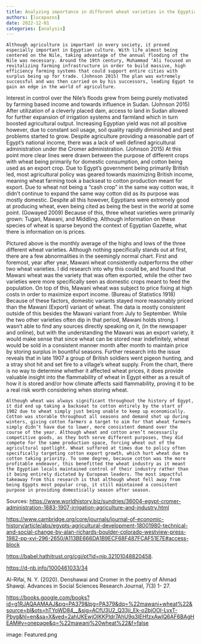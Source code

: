 ```yaml
---
title: Analyzing importance in different wheat varieties in the Egyptian Gazette
authors: [lucapazos]
date: 2022-12-01
categories: [analysis]
---
```

	Although agriculture is important in every society, it proved especially important in Egyptian culture. With life almost being centered on the Nile, taking advantage of the annual flooding of the Nile was necessary. Around the 19th century, Muhammad ‘Ali focused on revitalizing farming infrastructure in order to build massive, high efficiency farming systems that could support entire cities with surplus being up for trade. (Johnson 2015) The plan was extremely successful and was then carried on by his successors, leading Egypt to gain an edge in the world of agriculture. 

Interest in control over the Nile’s floods grew from being purely motivated by farming based income and towards influence in Sudan. (Johnson 2015) After utilization of a cleverly placed dam, access to land in Sudan allowed for further expansion of irrigation systems and farmland which in turn boosted agricultural output. Increasing Egyptian yield was not all positive however, due to constant soil usage, soil quality rapidly diminished and pest problems started to grow.  Despite agriculture providing a reasonable part of Egypt’s national income, there was a lack of well defined agricultural administration under the Cromer administration. (Johnson 2015) At this point more clear lines were drawn between the purpose of different crops with wheat being primarily for domestic consumption, and cotton being used as an export crop. Due to Egypt’s government being primarily British led, most agricultural policy was geared towards maximizing British income, meaning wheat farming took a backseat to cotton production meant for export. Due to wheat not being a “cash crop” in the same way cotton was, it didn’t continue to expand the same way cotton did as its purpose was mostly domestic. Despite all this however, Egyptians were extremely good at producing wheat, even being cited as being the best in the world at some point. (Gowayed 2009) Because of this, three wheat varieties were primarily grown: Tugari, Mawani, and Middling. Although information on these species of wheat is sparse beyond the context of Egyptian Gazette, what there is information on is prices. 


Pictured above is the monthly average of the highs and lows of the three different wheat varieties. Although nothing specifically stands out at first, there are a few abnormalities in the seemingly normal chart. First and foremost, year after year, Mawani wheat consistently outperforms the other two wheat varieties. I did research into why this could be, and found that Mawani wheat was the variety that was often exported, while the other two varieties were more specifically seen as domestic crops meant to feed the population. On top of this, Mawani wheat was subject to price fixing at high costs in order to maximize export income. (Bureau of Statistics 1918) Because of these factors, domestic variants stayed more reasonably priced than the Mawani (Export) variant of wheat. The data is mostly consistent outside of this besides the Mawani variant from July to September. While the two other varieties often dip in that period, Mawani holds strong. I wasn’t able to find any sources directly speaking on it, (in the newspaper and online), but with the understanding the Mawani was an export variety, it would make sense that since wheat can be stored near indefinitely, wheat would be sold in a consistent manner month after month to maintain price by storing surplus in bountiful seasons. Further research into the issue reveals that in late 1907 a group of British soldiers went pigeon hunting, and a stray shot hit and set fire to a village’s wheat supply. From the chart, there is no way to determine whether it affected wheat prices, it does provide valuable insight into the flammability of wheat in Egypt either as a result of how it is stored and/or how climate affects said flammability, proving it to be a real risk worth considering when storing wheat.

	Although wheat was always significant throughout the history of Egypt, it did end up taking a backseat to cotton entirely by the start of 1902 due to wheat simply just being unable to keep up economically. Cotton was storable throughout all seasons and demand shot up during winters, giving cotton farmers a target to aim for that wheat farmers simply didn’t have due to lower, more consistent demand over the course of the year. Although wheat and cotton aren’t necessarily competitive goods, as they both serve different purposes, they did compete for the same production space, forcing wheat out of the agricultural spotlight. Wheat suffered at times due to policy often specifically targeting cotton export growth, which hurt wheat due to cotton taking priority. To some degree, because cotton was the more profitable endeavor, this benefitted the wheat industry as it meant the Egyptian locals maintained control of their industry rather than it being entirely dictated by European leaders. The most impactful takeaway from this research is that although wheat fell away from being Egypts most popular crop, it still maintained a consistent purpose in providing domestically season after season. 








Sources:
https://www.worldhistory.biz/sundries/36004-egypt-cromer-administration-1883-1907-irrigation-agriculture-and-industry.html

https://www.cambridge.org/core/journals/journal-of-economic-history/article/abs/egypts-agricultural-development-18001980-technical-and-social-change-by-alan-richards-boulder-colorado-westview-press-1982-pp-xvi-296-2650/A113BE666DA1B9ECF68F487FCAF51E7E#access-block

https://babel.hathitrust.org/cgi/pt?id=njp.32101048820458.

https://d-nb.info/1000461033/34

Al-Rifai, N. Y. (2020). Denshawai and Cromer in the poetry of Ahmad Shawqi. Advances in Social Sciences Research Journal, 7(3) 1- 27.

https://books.google.com/books?id=g1RJAQAAMAAJ&pg=PA379&lpg=PA379&dq=%22mawani+wheat%22&source=bl&ots=hTYoWD84__&sig=ACfU3U2_Q33ji_Ek-o2bjOOI-LvxT-Pbyg&hl=en&sa=X&ved=2ahUKEwjOlKKPldr7AhU9q3IEHfzxAwIQ6AF6BAgHEAM#v=onepage&q=%22mawani%20wheat%22&f=false



image: Featured.png